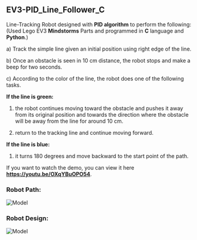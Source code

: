 ## EV3-PID_Line_Follower_C

 Line-Tracking Robot designed with **PID algorithm** to perform the following: (Used Lego EV3 **Mindstorms** Parts and programmed in **C** language and **Python**.)
 
  a) Track the simple line given an initial position using right edge of the line.
  
  b) Once an obstacle is seen in 10 cm distance, the robot stops and make a beep for two seconds.
  
  c) According to the color of the line, the robot does one of the following tasks. 

**If the line is green:**
   1. the robot continues moving toward the obstacle and pushes it away from its original position 
   and towards the direction where the obstacle will be away from the line for around 10 cm.
   
   2. return to the tracking line and continue moving forward. 

**If the line is blue:**
   1. it turns 180 degrees and move backward to the start point of the path. 

If you want to watch the demo, you can view it here  **__https://youtu.be/OXqYBuOPO54__**. 
   
### Robot Path:

![Model](https://github.com/banveet-johal/EV3-PID_Line_Follower_C/blob/main/image/robot_path.PNG)

### Robot Design:

![Model](https://github.com/banveet-johal/EV3-PID_Line_Follower_C/blob/main/image/robot.PNG)
